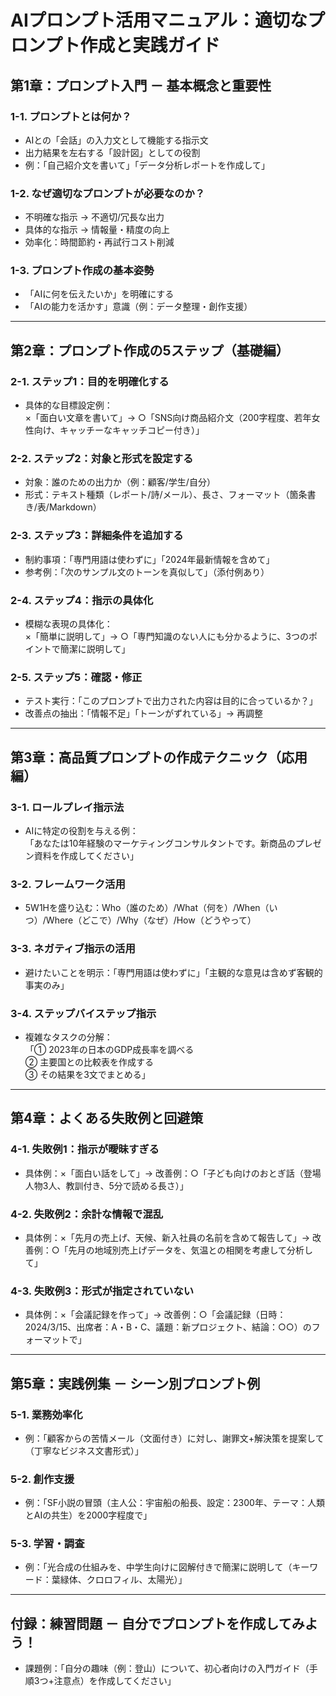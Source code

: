 # **AIプロンプト活用マニュアル：適切なプロンプト作成と実践ガイド**

## **第1章：プロンプト入門 － 基本概念と重要性**
### 1-1. プロンプトとは何か？
- AIとの「会話」の入力文として機能する指示文
- 出力結果を左右する「設計図」としての役割
- 例：「自己紹介文を書いて」「データ分析レポートを作成して」

### 1-2. なぜ適切なプロンプトが必要なのか？
- 不明確な指示 → 不適切/冗長な出力
- 具体的な指示 → 情報量・精度の向上
- 効率化：時間節約・再試行コスト削減

### 1-3. プロンプト作成の基本姿勢
- 「AIに何を伝えたいか」を明確にする
- 「AIの能力を活かす」意識（例：データ整理・創作支援）

---

## **第2章：プロンプト作成の5ステップ（基礎編）**
### 2-1. ステップ1：目的を明確化する
- 具体的な目標設定例：  
  ×「面白い文章を書いて」→ ○「SNS向け商品紹介文（200字程度、若年女性向け、キャッチーなキャッチコピー付き）」

### 2-2. ステップ2：対象と形式を設定する
- 対象：誰のための出力か（例：顧客/学生/自分）
- 形式：テキスト種類（レポート/詩/メール）、長さ、フォーマット（箇条書き/表/Markdown）

### 2-3. ステップ3：詳細条件を追加する
- 制約事項：「専門用語は使わずに」「2024年最新情報を含めて」
- 参考例：「次のサンプル文のトーンを真似して」（添付例あり）

### 2-4. ステップ4：指示の具体化
- 模糊な表現の具体化：  
  ×「簡単に説明して」→ ○「専門知識のない人にも分かるように、3つのポイントで簡潔に説明して」

### 2-5. ステップ5：確認・修正
- テスト実行：「このプロンプトで出力された内容は目的に合っているか？」
- 改善点の抽出：「情報不足」「トーンがずれている」→ 再調整

---

## **第3章：高品質プロンプトの作成テクニック（応用編）**
### 3-1. ロールプレイ指示法
- AIに特定の役割を与える例：  
  「あなたは10年経験のマーケティングコンサルタントです。新商品のプレゼン資料を作成してください」

### 3-2. フレームワーク活用
- 5W1Hを盛り込む：Who（誰のため）/What（何を）/When（いつ）/Where（どこで）/Why（なぜ）/How（どうやって）

### 3-3. ネガティブ指示の活用
- 避けたいことを明示：「専門用語は使わずに」「主観的な意見は含めず客観的事実のみ」

### 3-4. ステップバイステップ指示
- 複雑なタスクの分解：  
  「① 2023年の日本のGDP成長率を調べる  
  ② 主要国との比較表を作成する  
  ③ その結果を3文でまとめる」

---

## **第4章：よくある失敗例と回避策**
### 4-1. 失敗例1：指示が曖昧すぎる
- 具体例：×「面白い話をして」→ 改善例：○「子ども向けのおとぎ話（登場人物3人、教訓付き、5分で読める長さ）」

### 4-2. 失敗例2：余計な情報で混乱
- 具体例：×「先月の売上げ、天候、新入社員の名前を含めて報告して」→ 改善例：○「先月の地域別売上げデータを、気温との相関を考慮して分析して」

### 4-3. 失敗例3：形式が指定されていない
- 具体例：×「会議記録を作って」→ 改善例：○「会議記録（日時：2024/3/15、出席者：A・B・C、議題：新プロジェクト、結論：○○）のフォーマットで」

---

## **第5章：実践例集 － シーン別プロンプト例**
### 5-1. 業務効率化
- 例：「顧客からの苦情メール（文面付き）に対し、謝罪文+解決策を提案して（丁寧なビジネス文書形式）」

### 5-2. 創作支援
- 例：「SF小説の冒頭（主人公：宇宙船の船長、設定：2300年、テーマ：人類とAIの共生）を2000字程度で」

### 5-3. 学習・調査
- 例：「光合成の仕組みを、中学生向けに図解付きで簡潔に説明して（キーワード：葉緑体、クロロフィル、太陽光）」

---

## **付録：練習問題 － 自分でプロンプトを作成してみよう！**
- 課題例：「自分の趣味（例：登山）について、初心者向けの入門ガイド（手順3つ+注意点）を作成してください」
